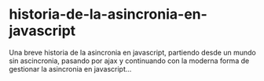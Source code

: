# historia-de-la-asincronia-en-javascript
Una breve historia de la asincronia en javascript, partiendo desde un mundo sin ascincronia, pasando por ajax y continuando con la moderna forma de gestionar la asincronia en javascript...  
